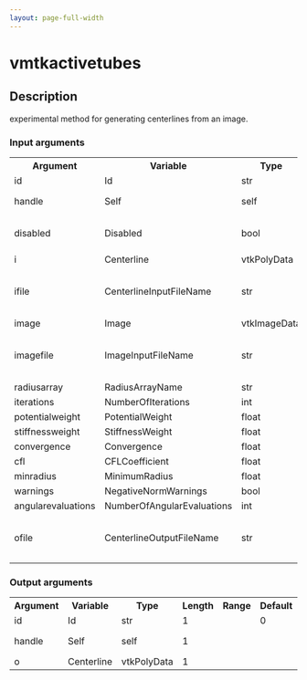 ```yaml
---
layout: page-full-width
---
```

<h1>vmtkactivetubes</h1>
<h2>Description</h2>
experimental method for generating centerlines from an image.
<h3>Input arguments</h3>
<table class="vmtkscripts">
<tr>
<th>Argument</th><th>Variable</th><th>Type</th><th>Length</th><th>Range</th><th>Default</th><th>Description</th>
</tr>
<tr><td>id</td><td>Id</td><td>str</td><td>1</td><td></td><td>0</td><td>script id</td>
</tr>
<tr><td>handle</td><td>Self</td><td>self</td><td>1</td><td></td><td></td><td>handle to self</td>
</tr>
<tr><td>disabled</td><td>Disabled</td><td>bool</td><td>1</td><td></td><td>0</td><td>disable execution and piping</td>
</tr>
<tr><td>i</td><td>Centerline</td><td>vtkPolyData</td><td>1</td><td></td><td></td><td></td>
</tr>
<tr><td>ifile</td><td>CenterlineInputFileName</td><td>str</td><td>1</td><td></td><td></td><td>filename for the default Centerline reader</td>
</tr>
<tr><td>image</td><td>Image</td><td>vtkImageData</td><td>1</td><td></td><td></td><td></td>
</tr>
<tr><td>imagefile</td><td>ImageInputFileName</td><td>str</td><td>1</td><td></td><td></td><td>filename for the default Image reader</td>
</tr>
<tr><td>radiusarray</td><td>RadiusArrayName</td><td>str</td><td>1</td><td></td><td>MaximumInscribedSphereRadius</td><td></td>
</tr>
<tr><td>iterations</td><td>NumberOfIterations</td><td>int</td><td>1</td><td>(0,)</td><td>100</td><td></td>
</tr>
<tr><td>potentialweight</td><td>PotentialWeight</td><td>float</td><td>1</td><td>(0.0,)</td><td>1.0</td><td></td>
</tr>
<tr><td>stiffnessweight</td><td>StiffnessWeight</td><td>float</td><td>1</td><td>(0.0,)</td><td>1.0</td><td></td>
</tr>
<tr><td>convergence</td><td>Convergence</td><td>float</td><td>1</td><td>(0.0,)</td><td>1e-05</td><td></td>
</tr>
<tr><td>cfl</td><td>CFLCoefficient</td><td>float</td><td>1</td><td>(0.0,)</td><td>0.1</td><td></td>
</tr>
<tr><td>minradius</td><td>MinimumRadius</td><td>float</td><td>1</td><td>(0.0,)</td><td>0.0</td><td></td>
</tr>
<tr><td>warnings</td><td>NegativeNormWarnings</td><td>bool</td><td>1</td><td></td><td>False</td><td></td>
</tr>
<tr><td>angularevaluations</td><td>NumberOfAngularEvaluations</td><td>int</td><td>1</td><td>(0,)</td><td>16</td><td></td>
</tr>
<tr><td>ofile</td><td>CenterlineOutputFileName</td><td>str</td><td>1</td><td></td><td></td><td>filename for the default Centerline writer</td>
</tr>
</table>
<h3>Output arguments</h3>
<table class="vmtkscripts">
<tr>
<th>Argument</th><th>Variable</th><th>Type</th><th>Length</th><th>Range</th><th>Default</th><th>Description</th>
</tr>
<tr><td>id</td><td>Id</td><td>str</td><td>1</td><td></td><td>0</td><td>script id</td>
</tr>
<tr><td>handle</td><td>Self</td><td>self</td><td>1</td><td></td><td></td><td>handle to self</td>
</tr>
<tr><td>o</td><td>Centerline</td><td>vtkPolyData</td><td>1</td><td></td><td></td><td></td>
</tr>
</table>

